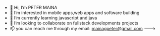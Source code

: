 - 👋 Hi, I’m PETER MAINA
- 👀 I’m interested in mobile apps,web apps and software building
- 🌱 I’m currently learning javascript and java
- 💞️ I’m looking to collaborate on fullstack developments projects
- 📫 you can reach me through my email: mainagpeter@gmail.com
--->
